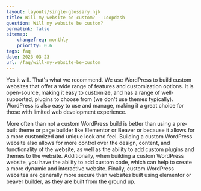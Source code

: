 ```yaml
--- 
layout: layouts/single-glossary.njk
title: Will my website be custom? - Loopdash
question: Will my website be custom?
permalink: false
sitemap:
	changefreq: monthly
	priority: 0.6
tags: faq
date: 2023-03-23
url: /faq/will-my-website-be-custom
---
```


<p class="font-41">Yes it will. That's what we recommend. We use WordPress to build custom websites that offer a wide range of features and customization options. It is open-source, making it easy to customize, and has a range of well-supported, plugins to choose from (we don't use themes typically). WordPress is also easy to use and manage, making it a great choice for those with limited web development experience.</p>

<p class="font-41">More often than not a custom WordPress build is better than using a pre-built theme or page builder like Elementor or Beaver or because it allows for a more customized and unique look and feel. Building a custom WordPress website also allows for more control over the design, content, and functionality of the website, as well as the ability to add custom plugins and themes to the website. Additionally, when building a custom WordPress website, you have the ability to add custom code, which can help to create a more dynamic and interactive website. Finally, custom WordPress websites are generally more secure than websites built using elementor or beaver builder, as they are built from the ground up.</p>
